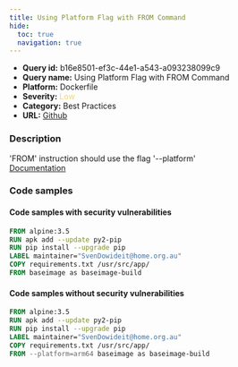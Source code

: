 ```yaml
---
title: Using Platform Flag with FROM Command
hide:
  toc: true
  navigation: true
---
```


<style>
  .highlight .hll {
    background-color: #ff171742;
  }
  .md-content {
    max-width: 1100px;
    margin: 0 auto;
  }
</style>

-   **Query id:** b16e8501-ef3c-44e1-a543-a093238099c9
-   **Query name:** Using Platform Flag with FROM Command
-   **Platform:** Dockerfile
-   **Severity:** <span style="color:#edd57e">Low</span>
-   **Category:** Best Practices
-   **URL:** [Github](https://github.com/Checkmarx/kics/tree/master/assets/queries/dockerfile/using_platform_with_from)

### Description
'FROM' instruction should use the flag '--platform'<br>
[Documentation](https://docs.docker.com/engine/reference/builder/#from)

### Code samples
#### Code samples with security vulnerabilities
```dockerfile title="Positive test num. 1 - dockerfile file" hl_lines="6"
FROM alpine:3.5
RUN apk add --update py2-pip
RUN pip install --upgrade pip
LABEL maintainer="SvenDowideit@home.org.au"
COPY requirements.txt /usr/src/app/
FROM baseimage as baseimage-build

```


#### Code samples without security vulnerabilities
```dockerfile title="Negative test num. 1 - dockerfile file"
FROM alpine:3.5
RUN apk add --update py2-pip
RUN pip install --upgrade pip
LABEL maintainer="SvenDowideit@home.org.au"
COPY requirements.txt /usr/src/app/
FROM --platform=arm64 baseimage as baseimage-build

```
